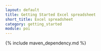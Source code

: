 ```yaml
---
layout: default
title: Getting Started Excel spreadsheet
short_title: Excel spreadsheet
category: getting_started
module: poi
---
```


{% include maven_dependency.md %}

